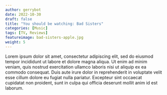```yaml
---
author: gerrybot
date: 2022-10-30
draft: false
title: "You should be watching: Bad Sisters"
categories: [Music]
tags: [TV, Reviews]
featureimage: bad-sisters-apple.jpg
weight: 5
---
```



Lorem ipsum dolor sit amet, consectetur adipiscing elit, sed do eiusmod tempor incididunt ut labore et dolore magna aliqua. Ut enim ad minim veniam, quis nostrud exercitation ullamco laboris nisi ut aliquip ex ea commodo consequat. Duis aute irure dolor in reprehenderit in voluptate velit esse cillum dolore eu fugiat nulla pariatur. Excepteur sint occaecat cupidatat non proident, sunt in culpa qui officia deserunt mollit anim id est laborum.
